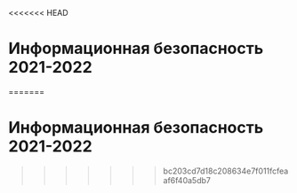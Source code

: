 <<<<<<< HEAD
# Информационная безопасность 2021-2022
=======
# Информационная безопасность 2021-2022
>>>>>>> bc203cd7d18c208634e7f011fcfeaaf6f40a5db7

